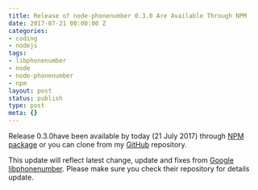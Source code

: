 ```yaml
---
title: Release of node-phonenumber 0.3.0 Are Available Through NPM
date: 2017-07-21 00:00:00 Z
categories:
- coding
- nodejs
tags:
- libphonenumber
- node
- node-phonenumber
- npm
layout: post
status: publish
type: post
meta: {}
---
```


Release 0.3.0have been available by today (21 July 2017) through [NPM package](https://www.npmjs.org/package/node-phonenumber) or you can clone from my [GitHub](https://github.com/wajatimur/node-phonenumber) repository.

This update will reflect latest change, update and fixes from [Google libphonenumber](https://github.com/googlei18n/libphonenumber). Please make sure you check their repository for details update.

